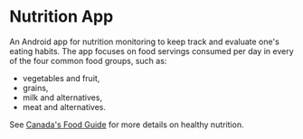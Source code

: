# Nutrition App
An Android app for nutrition monitoring to keep track and evaluate one's eating habits. The app focuses on food servings consumed per day in every of the four common food groups, such as:
* vegetables and fruit,
* grains,
* milk and alternatives,
* meat and alternatives.

See [Canada's Food Guide](http://www.hc-sc.gc.ca/fn-an/food-guide-aliment/index-eng.php) for more details on healthy nutrition.

